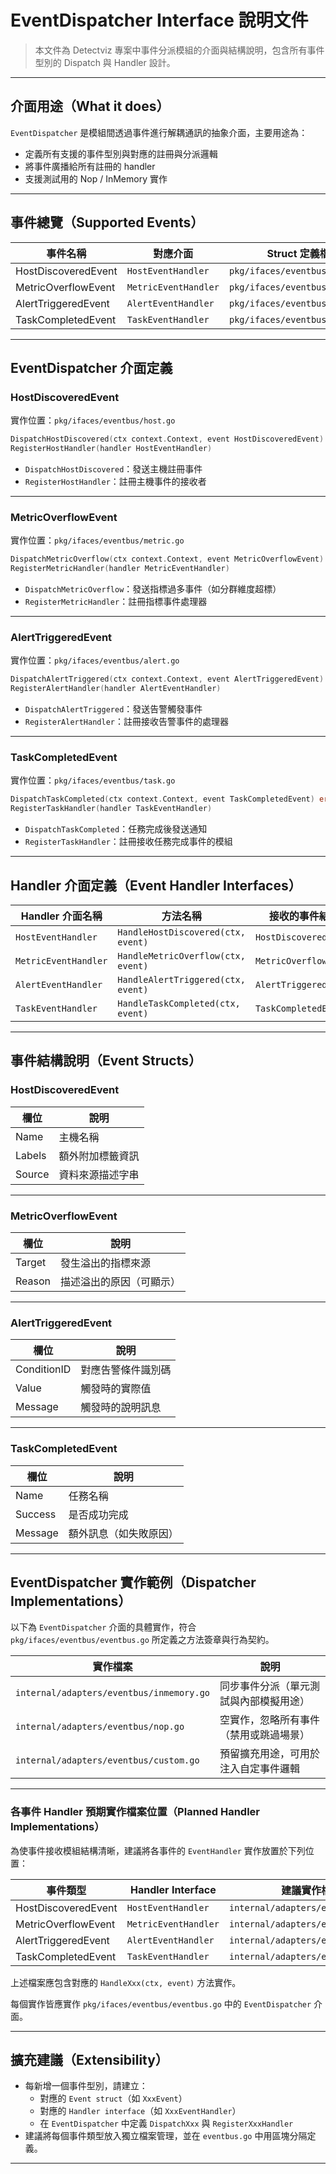 # EventDispatcher Interface 說明文件

> 本文件為 Detectviz 專案中事件分派模組的介面與結構說明，包含所有事件型別的 Dispatch 與 Handler 設計。

---

## 介面用途（What it does）

`EventDispatcher` 是模組間透過事件進行解耦通訊的抽象介面，主要用途為：

- 定義所有支援的事件型別與對應的註冊與分派邏輯
- 將事件廣播給所有註冊的 handler
- 支援測試用的 Nop / InMemory 實作

---

## 事件總覽（Supported Events）

| 事件名稱              | 對應介面            | Struct 定義檔案             |
|-----------------------|---------------------|-----------------------------|
| HostDiscoveredEvent   | `HostEventHandler`  | `pkg/ifaces/eventbus/host.go` |
| MetricOverflowEvent   | `MetricEventHandler`| `pkg/ifaces/eventbus/metric.go` |
| AlertTriggeredEvent   | `AlertEventHandler` | `pkg/ifaces/eventbus/alert.go` |
| TaskCompletedEvent    | `TaskEventHandler`  | `pkg/ifaces/eventbus/task.go` |

---

## EventDispatcher 介面定義

### HostDiscoveredEvent

實作位置：`pkg/ifaces/eventbus/host.go`

```go
DispatchHostDiscovered(ctx context.Context, event HostDiscoveredEvent) error
RegisterHostHandler(handler HostEventHandler)
```

- `DispatchHostDiscovered`：發送主機註冊事件
- `RegisterHostHandler`：註冊主機事件的接收者

---

### MetricOverflowEvent

實作位置：`pkg/ifaces/eventbus/metric.go`

```go
DispatchMetricOverflow(ctx context.Context, event MetricOverflowEvent) error
RegisterMetricHandler(handler MetricEventHandler)
```

- `DispatchMetricOverflow`：發送指標過多事件（如分群維度超標）
- `RegisterMetricHandler`：註冊指標事件處理器

---

### AlertTriggeredEvent

實作位置：`pkg/ifaces/eventbus/alert.go`

```go
DispatchAlertTriggered(ctx context.Context, event AlertTriggeredEvent) error
RegisterAlertHandler(handler AlertEventHandler)
```

- `DispatchAlertTriggered`：發送告警觸發事件
- `RegisterAlertHandler`：註冊接收告警事件的處理器

---

### TaskCompletedEvent

實作位置：`pkg/ifaces/eventbus/task.go`

```go
DispatchTaskCompleted(ctx context.Context, event TaskCompletedEvent) error
RegisterTaskHandler(handler TaskEventHandler)
```

- `DispatchTaskCompleted`：任務完成後發送通知
- `RegisterTaskHandler`：註冊接收任務完成事件的模組

---

## Handler 介面定義（Event Handler Interfaces）

| Handler 介面名稱       | 方法名稱                             | 接收的事件結構              |
|------------------------|--------------------------------------|-----------------------------|
| `HostEventHandler`     | `HandleHostDiscovered(ctx, event)`   | `HostDiscoveredEvent`       |
| `MetricEventHandler`   | `HandleMetricOverflow(ctx, event)`   | `MetricOverflowEvent`       |
| `AlertEventHandler`    | `HandleAlertTriggered(ctx, event)`   | `AlertTriggeredEvent`       |
| `TaskEventHandler`     | `HandleTaskCompleted(ctx, event)`    | `TaskCompletedEvent`        |

---

## 事件結構說明（Event Structs）

### HostDiscoveredEvent

| 欄位     | 說明               |
|----------|--------------------|
| Name     | 主機名稱           |
| Labels   | 額外附加標籤資訊   |
| Source   | 資料來源描述字串   |

---

### MetricOverflowEvent

| 欄位     | 說明                     |
|----------|--------------------------|
| Target   | 發生溢出的指標來源       |
| Reason   | 描述溢出的原因（可顯示） |

---

### AlertTriggeredEvent

| 欄位       | 說明                       |
|------------|----------------------------|
| ConditionID | 對應告警條件識別碼       |
| Value      | 觸發時的實際值             |
| Message    | 觸發時的說明訊息           |

---

### TaskCompletedEvent

| 欄位     | 說明               |
|----------|--------------------|
| Name     | 任務名稱           |
| Success  | 是否成功完成       |
| Message  | 額外訊息（如失敗原因） |

---

## EventDispatcher 實作範例（Dispatcher Implementations）

以下為 `EventDispatcher` 介面的具體實作，符合 `pkg/ifaces/eventbus/eventbus.go` 所定義之方法簽章與行為契約。

| 實作檔案                              | 說明                                   |
|---------------------------------------|----------------------------------------|
| `internal/adapters/eventbus/inmemory.go` | 同步事件分派（單元測試與內部模擬用途） |
| `internal/adapters/eventbus/nop.go`      | 空實作，忽略所有事件（禁用或跳過場景） |
| `internal/adapters/eventbus/custom.go`    | 預留擴充用途，可用於注入自定事件邏輯     |

---

### 各事件 Handler 預期實作檔案位置（Planned Handler Implementations）

為使事件接收模組結構清晰，建議將各事件的 `EventHandler` 實作放置於下列位置：

| 事件類型              | Handler Interface        | 建議實作檔案位置                        |
|-----------------------|--------------------------|-----------------------------------------|
| HostDiscoveredEvent   | `HostEventHandler`       | `internal/adapters/eventbus/host.go`    |
| MetricOverflowEvent   | `MetricEventHandler`     | `internal/adapters/eventbus/metric.go`  |
| AlertTriggeredEvent   | `AlertEventHandler`      | `internal/adapters/eventbus/alert.go`   |
| TaskCompletedEvent    | `TaskEventHandler`       | `internal/adapters/eventbus/task.go`    |

上述檔案應包含對應的 `HandleXxx(ctx, event)` 方法實作。

每個實作皆應實作 `pkg/ifaces/eventbus/eventbus.go` 中的 `EventDispatcher` 介面。

---

## 擴充建議（Extensibility）

- 每新增一個事件型別，請建立：
  - 對應的 `Event struct`（如 `XxxEvent`）
  - 對應的 `Handler interface`（如 `XxxEventHandler`）
  - 在 `EventDispatcher` 中定義 `DispatchXxx` 與 `RegisterXxxHandler`
- 建議將每個事件類型放入獨立檔案管理，並在 `eventbus.go` 中用區塊分隔定義。

---
